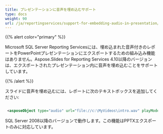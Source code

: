 ```yaml
---
title: プレゼンテーションに音声を埋め込むサポート
type: docs
weight: 90
url: /ja/reportingservices/support-for-embedding-audio-in-presentation/
---
```


{{% alert color="primary" %}} 

Microsoft SQL Server Reporting Servicesには、埋め込まれた音声付きのレポートをPowerPointプレゼンテーションにエクスポートするための組み込み機能はありません。Aspose.Slides for Reporting Services 4.10以降のバージョンは、エクスポートされたプレゼンテーション内に音声を埋め込むことをサポートしています。 

{{% /alert %}} 

スライドに音声を埋め込むには、レポートに次のテキストボックスを追加してください: 

``` xml

 <asposeObject type="audio" url="file://c:\MyVideos\intro.wav" playMode="Auto" volume="Loud" cover="file://c:\MyVideos\introCover.jpg"/>

```


SQL Server 2008以降のバージョンで動作します。この機能はPPTXエクスポートのみに対応しています。